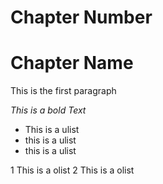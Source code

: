 # Chapter Number  
# Chapter Name  

This is the first paragraph  
  
*This is a bold Text*  
  
* This is a ulist
* this is a ulist
* this is a ulist  
  
1 This is a olist
2 This is a olist
